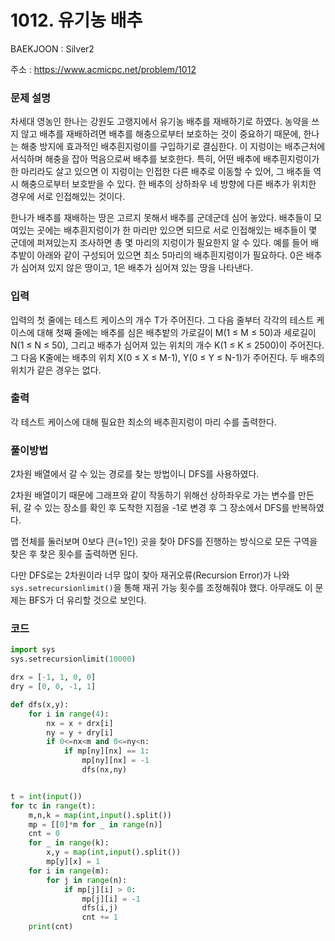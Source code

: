 # 1012. 유기농 배추

BAEKJOON : Silver2

주소 : https://www.acmicpc.net/problem/1012

### 문제 설명

차세대 영농인 한나는 강원도 고랭지에서 유기농 배추를 재배하기로 하였다. 농약을 쓰지 않고 배추를 재배하려면 배추를 해충으로부터 보호하는 것이 중요하기 때문에, 한나는 해충 방지에 효과적인 배추흰지렁이를 구입하기로 결심한다. 이 지렁이는 배추근처에 서식하며 해충을 잡아 먹음으로써 배추를 보호한다. 특히, 어떤 배추에 배추흰지렁이가 한 마리라도 살고 있으면 이 지렁이는 인접한 다른 배추로 이동할 수 있어, 그 배추들 역시 해충으로부터 보호받을 수 있다. 한 배추의 상하좌우 네 방향에 다른 배추가 위치한 경우에 서로 인접해있는 것이다.

한나가 배추를 재배하는 땅은 고르지 못해서 배추를 군데군데 심어 놓았다. 배추들이 모여있는 곳에는 배추흰지렁이가 한 마리만 있으면 되므로 서로 인접해있는 배추들이 몇 군데에 퍼져있는지 조사하면 총 몇 마리의 지렁이가 필요한지 알 수 있다. 예를 들어 배추밭이 아래와 같이 구성되어 있으면 최소 5마리의 배추흰지렁이가 필요하다. 0은 배추가 심어져 있지 않은 땅이고, 1은 배추가 심어져 있는 땅을 나타낸다.

### 입력

입력의 첫 줄에는 테스트 케이스의 개수 T가 주어진다. 그 다음 줄부터 각각의 테스트 케이스에 대해 첫째 줄에는 배추를 심은 배추밭의 가로길이 M(1 ≤ M ≤ 50)과 세로길이 N(1 ≤ N ≤ 50), 그리고 배추가 심어져 있는 위치의 개수 K(1 ≤ K ≤ 2500)이 주어진다. 그 다음 K줄에는 배추의 위치 X(0 ≤ X ≤ M-1), Y(0 ≤ Y ≤ N-1)가 주어진다. 두 배추의 위치가 같은 경우는 없다.

### 출력

각 테스트 케이스에 대해 필요한 최소의 배추흰지렁이 마리 수를 출력한다.

### 풀이방법

2차원 배열에서 갈 수 있는 경로를 찾는 방법이니 DFS를 사용하였다.

2차원 배열이기 때문에 그래프와 같이 작동하기 위해선 상하좌우로 가는 변수를 만든 뒤, 갈 수 있는 장소를 확인 후 도착한 지점을 -1로 변경 후 그 장소에서 DFS를 반복하였다.

맵 전체를 둘러보며 0보다 큰(=1인) 곳을 찾아 DFS를 진행하는 방식으로 모든 구역을 찾은 후 찾은 횟수를 출력하면 된다.

다만 DFS로는 2차원이라 너무 많이 찾아 재귀오류(Recursion Error)가 나와 `sys.setrecursionlimit()`을 통해 재귀 가능 횟수를 조정해줘야 했다. 아무래도 이 문제는 BFS가 더 유리할 것으로 보인다.

### 코드

```python
import sys
sys.setrecursionlimit(10000) 

drx = [-1, 1, 0, 0]
dry = [0, 0, -1, 1]

def dfs(x,y):
    for i in range(4):
        nx = x + drx[i]
        ny = y + dry[i]
        if 0<=nx<m and 0<=ny<n:
            if mp[ny][nx] == 1:
                mp[ny][nx] = -1
                dfs(nx,ny)


t = int(input())
for tc in range(t):
    m,n,k = map(int,input().split())
    mp = [[0]*m for _ in range(n)]
    cnt = 0
    for _ in range(k):
        x,y = map(int,input().split())
        mp[y][x] = 1
    for i in range(m):
        for j in range(n):
            if mp[j][i] > 0:
                mp[j][i] = -1
                dfs(i,j)
                cnt += 1
    print(cnt)
```
